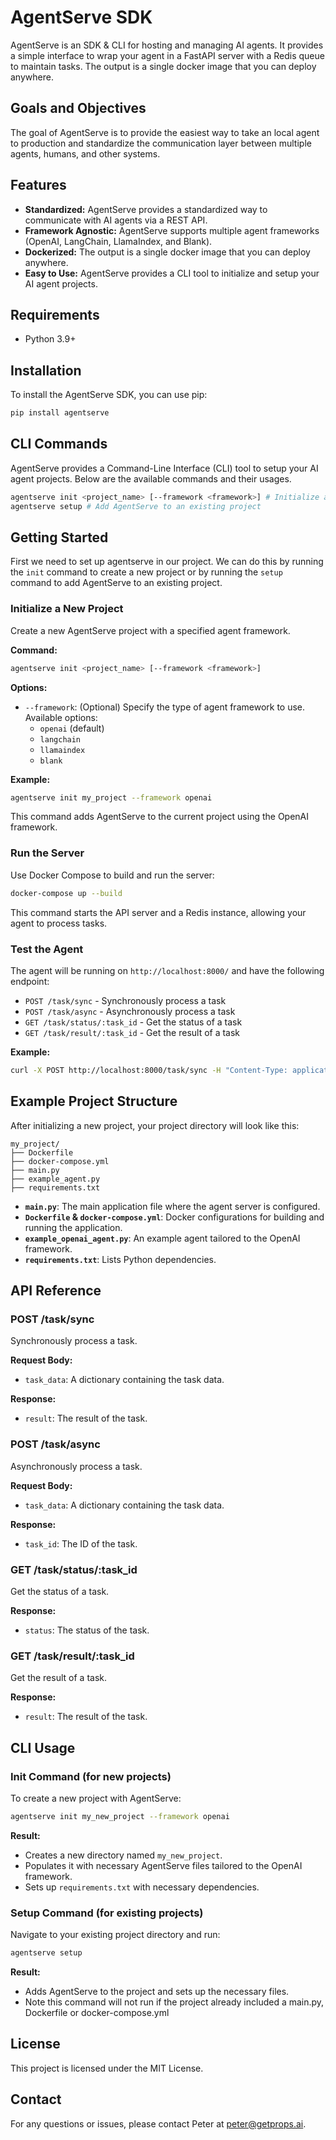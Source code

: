 <!-- IMAGE -->


# AgentServe SDK

AgentServe is an SDK & CLI for hosting and managing AI agents. It provides a simple interface to wrap your agent in a FastAPI server with a Redis queue to maintain tasks. The output is a single docker image that you can deploy anywhere.

## Goals and Objectives

The goal of AgentServe is to provide the easiest way to take an local agent to production and standardize the communication layer between multiple agents, humans, and other systems.

## Features

- **Standardized:** AgentServe provides a standardized way to communicate with AI agents via a REST API.
- **Framework Agnostic:** AgentServe supports multiple agent frameworks (OpenAI, LangChain, LlamaIndex, and Blank).
- **Dockerized:** The output is a single docker image that you can deploy anywhere.
- **Easy to Use:** AgentServe provides a CLI tool to initialize and setup your AI agent projects.

## Requirements

- Python 3.9+

## Installation

To install the AgentServe SDK, you can use pip:

```bash
pip install agentserve
```

## CLI Commands

AgentServe provides a Command-Line Interface (CLI) tool to setup your AI agent projects. Below are the available commands and their usages.

```bash
agentserve init <project_name> [--framework <framework>] # Initialize a new project
agentserve setup # Add AgentServe to an existing project
```

## Getting Started

First we need to set up agentserve in our project. We can do this by running the `init` command to create a new project or by running the `setup` command to add AgentServe to an existing project.

### Initialize a New Project

Create a new AgentServe project with a specified agent framework.

**Command:**
```bash
agentserve init <project_name> [--framework <framework>]
```

**Options:**

- `--framework`: (Optional) Specify the type of agent framework to use. Available options:
  - `openai` (default)
  - `langchain`
  - `llamaindex`
  - `blank`

**Example:**
```bash
agentserve init my_project --framework openai
```

This command adds AgentServe to the current project using the OpenAI framework.

### Run the Server

Use Docker Compose to build and run the server:

   ```bash
   docker-compose up --build
   ```

This command starts the API server and a Redis instance, allowing your agent to process tasks.

### Test the Agent

The agent will be running on `http://localhost:8000/` and have the following endpoint:

- `POST /task/sync` - Synchronously process a task
- `POST /task/async` - Asynchronously process a task
- `GET /task/status/:task_id` - Get the status of a task
- `GET /task/result/:task_id` - Get the result of a task

**Example:**

```bash
curl -X POST http://localhost:8000/task/sync -H "Content-Type: application/json" -d '{"prompt": "What is the capital of France?"}'
```

## Example Project Structure

After initializing a new project, your project directory will look like this:

```
my_project/
├── Dockerfile
├── docker-compose.yml
├── main.py
├── example_agent.py
├── requirements.txt
```

- **`main.py`**: The main application file where the agent server is configured.
- **`Dockerfile` & `docker-compose.yml`**: Docker configurations for building and running the application.
- **`example_openai_agent.py`**: An example agent tailored to the OpenAI framework.
- **`requirements.txt`**: Lists Python dependencies.

## API Reference

### POST /task/sync

Synchronously process a task.

**Request Body:**

- `task_data`: A dictionary containing the task data.

**Response:**

- `result`: The result of the task.

### POST /task/async

Asynchronously process a task.

**Request Body:**

- `task_data`: A dictionary containing the task data.

**Response:**

- `task_id`: The ID of the task.

### GET /task/status/:task_id

Get the status of a task.

**Response:**

- `status`: The status of the task.


### GET /task/result/:task_id

Get the result of a task.

**Response:**

- `result`: The result of the task.

## CLI Usage

### Init Command (for new projects)

To create a new project with AgentServe:

```bash
agentserve init my_new_project --framework openai
```

**Result:**

- Creates a new directory named `my_new_project`.
- Populates it with necessary AgentServe files tailored to the OpenAI framework.
- Sets up `requirements.txt` with necessary dependencies.

### Setup Command (for existing projects)

Navigate to your existing project directory and run:

```bash
agentserve setup
```

**Result:**

- Adds AgentServe to the project and sets up the necessary files.
- Note this command will not run if the project already included a main.py, Dockerfile or docker-compose.yml

## License

This project is licensed under the MIT License.

## Contact

For any questions or issues, please contact Peter at peter@getprops.ai.